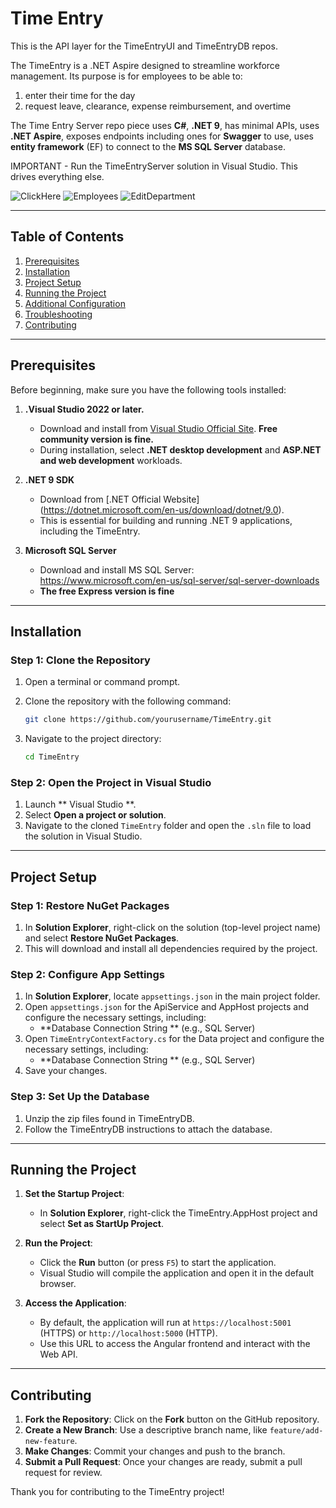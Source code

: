 # Time Entry
This is the API layer for the TimeEntryUI and TimeEntryDB repos. 

The TimeEntry is a .NET Aspire designed to streamline workforce management.
Its purpose is for employees to be able to:
  1) enter their time for the day
  2) request leave, clearance, expense reimbursement, and overtime

The Time Entry Server repo piece uses **C#**, **.NET 9**, has minimal APIs, uses **.NET Aspire**, exposes endpoints including ones for **Swagger** to use, uses **entity framework** (EF) 
to connect to the **MS SQL Server** database. 

IMPORTANT - Run the TimeEntryServer solution in Visual Studio. This drives everything else.

![ClickHere](https://github.com/user-attachments/assets/dff45eef-31ef-4e78-9416-44e5dd0db30b)
![Employees](https://github.com/user-attachments/assets/9d1aade3-7e04-4732-ad37-224c5a1fbb1e)
![EditDepartment](https://github.com/user-attachments/assets/0a467390-34f1-4397-a500-ff17015e6bd0)

---

## Table of Contents

1. [Prerequisites](#prerequisites)
2. [Installation](#installation)
3. [Project Setup](#project-setup)
4. [Running the Project](#running-the-project)
5. [Additional Configuration](#additional-configuration)
6. [Troubleshooting](#troubleshooting)
7. [Contributing](#contributing)

---

## Prerequisites

Before beginning, make sure you have the following tools installed:

1. **.Visual Studio 2022 or later.**
   - Download and install from [Visual Studio Official Site](https://visualstudio.microsoft.com/).  **Free community version is fine.**
   - During installation, select **.NET desktop development** and **ASP.NET and web development** workloads.

2. **.NET 9 SDK**
   - Download from [.NET Official Website] (https://dotnet.microsoft.com/en-us/download/dotnet/9.0).
   - This is essential for building and running .NET 9 applications, including the TimeEntry.
  
3. **Microsoft SQL Server**
    - Download and install MS SQL Server:  https://www.microsoft.com/en-us/sql-server/sql-server-downloads
    - **The free Express version is fine** 

---

## Installation

### Step 1: Clone the Repository

1. Open a terminal or command prompt.
2. Clone the repository with the following command:

   ```bash
   git clone https://github.com/yourusername/TimeEntry.git
   ```

3. Navigate to the project directory:

   ```bash
   cd TimeEntry
   ```

### Step 2: Open the Project in Visual Studio

1. Launch ** Visual Studio **.
2. Select **Open a project or solution**.
3. Navigate to the cloned `TimeEntry` folder and open the `.sln` file to load the solution in Visual Studio.

---

## Project Setup

### Step 1: Restore NuGet Packages

1. In **Solution Explorer**, right-click on the solution (top-level project name) and select **Restore NuGet Packages**.
2. This will download and install all dependencies required by the project.

### Step 2: Configure App Settings

1. In **Solution Explorer**, locate `appsettings.json` in the main project folder.
2. Open `appsettings.json` for the ApiService and AppHost projects and configure the necessary settings, including:
   - **Database Connection String ** (e.g., SQL Server)
3. Open `TimeEntryContextFactory.cs` for the Data project and configure the necessary settings, including:
   - **Database Connection String ** (e.g., SQL Server)
4. Save your changes.

### Step 3: Set Up the Database 

1. Unzip the zip files found in TimeEntryDB.
2. Follow the TimeEntryDB instructions to attach the database.

---

## Running the Project

1. **Set the Startup Project**:
   - In **Solution Explorer**, right-click the TimeEntry.AppHost project and select **Set as StartUp Project**.

2. **Run the Project**:
   - Click the **Run** button (or press `F5`) to start the application.
   - Visual Studio will compile the application and open it in the default browser.

3. **Access the Application**:
   - By default, the application will run at `https://localhost:5001` (HTTPS) or `http://localhost:5000` (HTTP).
   - Use this URL to access the Angular frontend and interact with the Web API.

---

## Contributing

1. **Fork the Repository**: Click on the **Fork** button on the GitHub repository.
2. **Create a New Branch**: Use a descriptive branch name, like `feature/add-new-feature`.
3. **Make Changes**: Commit your changes and push to the branch.
4. **Submit a Pull Request**: Once your changes are ready, submit a pull request for review.

Thank you for contributing to the TimeEntry project!
